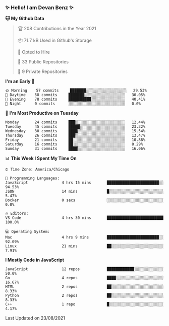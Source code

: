 ### ✨ Hello! I am Devan Benz ✨

<!--START_SECTION:waka-->
**🐱 My Github Data** 

> 🏆 208 Contributions in the Year 2021
 > 
> 📦 71.7 kB Used in Github's Storage 
 > 
> 💼 Opted to Hire
 > 
> 📜 33 Public Repositories 
 > 
> 🔑 9 Private Repositories  
 > 
**I'm an Early 🐤** 

```text
🌞 Morning    57 commits     ███████░░░░░░░░░░░░░░░░░░   29.53% 
🌆 Daytime    58 commits     ███████░░░░░░░░░░░░░░░░░░   30.05% 
🌃 Evening    78 commits     ██████████░░░░░░░░░░░░░░░   40.41% 
🌙 Night      0 commits      ░░░░░░░░░░░░░░░░░░░░░░░░░   0.0%

```
📅 **I'm Most Productive on Tuesday** 

```text
Monday       24 commits     ███░░░░░░░░░░░░░░░░░░░░░░   12.44% 
Tuesday      45 commits     █████░░░░░░░░░░░░░░░░░░░░   23.32% 
Wednesday    30 commits     ████░░░░░░░░░░░░░░░░░░░░░   15.54% 
Thursday     26 commits     ███░░░░░░░░░░░░░░░░░░░░░░   13.47% 
Friday       21 commits     ██░░░░░░░░░░░░░░░░░░░░░░░   10.88% 
Saturday     16 commits     ██░░░░░░░░░░░░░░░░░░░░░░░   8.29% 
Sunday       31 commits     ████░░░░░░░░░░░░░░░░░░░░░   16.06%

```


📊 **This Week I Spent My Time On** 

```text
⌚︎ Time Zone: America/Chicago

💬 Programming Languages: 
JavaScript               4 hrs 15 mins       ███████████████████████░░   94.53% 
JSON                     14 mins             █░░░░░░░░░░░░░░░░░░░░░░░░   5.47% 
Docker                   0 secs              ░░░░░░░░░░░░░░░░░░░░░░░░░   0.0%

🔥 Editors: 
VS Code                  4 hrs 30 mins       █████████████████████████   100.0%

💻 Operating System: 
Mac                      4 hrs 9 mins        ███████████████████████░░   92.09% 
Linux                    21 mins             ██░░░░░░░░░░░░░░░░░░░░░░░   7.91%

```

**I Mostly Code in JavaScript** 

```text
JavaScript               12 repos            ████████████░░░░░░░░░░░░░   50.0% 
Go                       4 repos             ████░░░░░░░░░░░░░░░░░░░░░   16.67% 
HTML                     2 repos             ██░░░░░░░░░░░░░░░░░░░░░░░   8.33% 
Python                   2 repos             ██░░░░░░░░░░░░░░░░░░░░░░░   8.33% 
C++                      1 repo              █░░░░░░░░░░░░░░░░░░░░░░░░   4.17%

```



 Last Updated on 23/08/2021
<!--END_SECTION:waka-->

<!--
**devanbenz/devanbenz** is a ✨ _special_ ✨ repository because its `README.md` (this file) appears on your GitHub profile.

Here are some ideas to get you started:

- 🔭 I’m currently working on ...
- 🌱 I’m currently learning ...
- 👯 I’m looking to collaborate on ...
- 🤔 I’m looking for help with ...
- 💬 Ask me about ...
- 📫 How to reach me: ...
- 😄 Pronouns: ...
- ⚡ Fun fact: ...
-->
